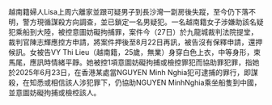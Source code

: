 越南籍婦人Lisa上周六離家並跟可疑男子到長沙灣一劏房後失蹤，至今仍下落不明，警方現循謀殺方向調查，並已鎖定一名男疑犯。一名越南籍女子涉嫌助該名疑犯乘船到大陸，被控意圖妨礙拘捕罪，案件今（27日）於九龍城裁判法院提堂，裁判官陳志輝應控方申請，將案件押後至8月22日再訊，被告沒有保釋申請，還押候訊。女被告VY Thi Lieu（越南籍，25歲，無業）身穿白色上衣，中等身形，束馬尾，應訊時情緒平靜。她被控1項意圖妨礙拘捕或檢控罪犯而協助罪犯罪，指她於2025年6月23日，在香港某處當NGUYEN Minh Nghia犯可逮捕的罪行，即謀殺，在知悉或相信該人涉犯罪下，仍協助NGUYEN MinhNghia乘坐船隻到中國，並意圖妨礙拘捕或檢椌該人。